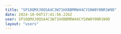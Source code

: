 ```yaml
---
title: "SP10QMXJ0QSA4C3W71HXBBMRW44CYS0W8Y0NR1W9D"
date: 2024-10-04T17:41:56.226Z
user: SP10QMXJ0QSA4C3W71HXBBMRW44CYS0W8Y0NR1W9D
layout: "users"
---
```

    